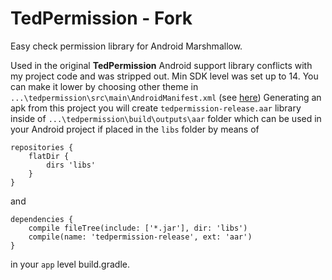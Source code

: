 # TedPermission - Fork
Easy check permission library for Android Marshmallow.

Used in the original **TedPermission** Android support library conflicts with my project code and was stripped out. Min SDK level was set up to 14. You can make it lower by choosing other theme in `...\tedpermission\src\main\AndroidManifest.xml` (see [here](https://stackoverflow.com/questions/9832114/how-to-use-device-default-theme-for-app))
Generating an apk from this project you will create `tedpermission-release.aar` library inside of `...\tedpermission\build\outputs\aar` folder which can be used in your Android project if placed in the `libs` folder by means of 

    repositories {
        flatDir {
            dirs 'libs' 
        }
    }
and

    dependencies {
        compile fileTree(include: ['*.jar'], dir: 'libs')
        compile(name: 'tedpermission-release', ext: 'aar')
    }

in your `app` level build.gradle.
